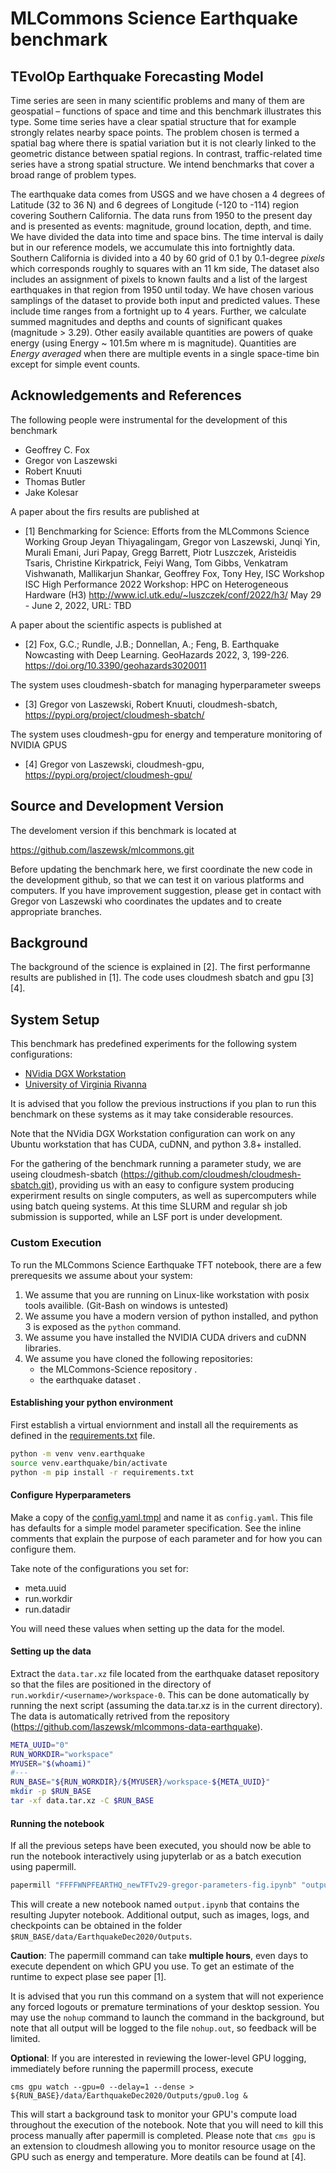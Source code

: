 # MLCommons Science Earthquake benchmark

## TEvolOp Earthquake Forecasting Model

Time series are seen in many scientific problems and many of them are
geospatial – functions of space and time and this benchmark
illustrates this type. Some time series have a clear spatial structure
that for example strongly relates nearby space points. The problem
chosen is termed a spatial bag where there is spatial variation but it
is not clearly linked to the geometric distance between spatial
regions. In contrast, traffic-related time series have a strong
spatial structure. We intend benchmarks that cover a broad range of
problem types.

The earthquake data comes from USGS and we have chosen a 4 degrees of
Latitude (32 to 36 N) and 6 degrees of Longitude (-120 to -114) region
covering Southern California. The data runs from 1950 to the present
day and is presented as events: magnitude, ground location, depth, and
time. We have divided the data into time and space bins. The time
interval is daily but in our reference models, we accumulate this into
fortnightly data. Southern California is divided into a 40 by 60 grid
of 0.1 by 0.1-degree *pixels* which corresponds roughly to squares
with an 11 km side, The dataset also includes an assignment of pixels
to known faults and a list of the largest earthquakes in that region
from 1950 until today. We have chosen various samplings of the dataset
to provide both input and predicted values. These include time ranges
from a fortnight up to 4 years. Further, we calculate summed
magnitudes and depths and counts of significant quakes (magnitude >
3.29). Other easily available quantities are powers of quake energy
(using Energy ~ 101.5m where m is magnitude). Quantities are *Energy
averaged* when there are multiple events in a single space-time bin
except for simple event counts.


## Acknowledgements and References

The following people were instrumental for the development of this
benchmark

* Geoffrey C. Fox
* Gregor von Laszewski
* Robert Knuuti
* Thomas Butler
* Jake Kolesar

A paper about the firs results are published at

* [1] Benchmarking for Science: Efforts from the MLCommons Science
  Working Group Jeyan Thiyagalingam, Gregor von Laszewski, Junqi Yin,
  Murali Emani, Juri Papay, Gregg Barrett, Piotr Luszczek, Aristeidis
  Tsaris, Christine Kirkpatrick, Feiyi Wang, Tom Gibbs, Venkatram
  Vishwanath, Mallikarjun Shankar, Geoffrey Fox, Tony Hey, ISC
  Workshop ISC High Performance 2022 Workshop: HPC on Heterogeneous
  Hardware (H3) <http://www.icl.utk.edu/~luszczek/conf/2022/h3/> May
  29 - June 2, 2022, URL: TBD

A paper about the scientific aspects is published at 

* [2] Fox, G.C.; Rundle, J.B.; Donnellan, A.; Feng, B. Earthquake
  Nowcasting with Deep Learning. GeoHazards 2022, 3,
  199-226. https://doi.org/10.3390/geohazards3020011

The system uses cloudmesh-sbatch for managing hyperparameter sweeps

* [3] Gregor von Laszewski, Robert Knuuti, cloudmesh-sbatch,
  <https://pypi.org/project/cloudmesh-sbatch/>

The system uses cloudmesh-gpu for energy and temperature monitoring of
NVIDIA GPUS

* [4] Gregor von Laszewski, cloudmesh-gpu,
  <https://pypi.org/project/cloudmesh-gpu/>

## Source and Development Version

The develoment version if this benchmark is located at

<https://github.com/laszewsk/mlcommons.git>

Before updating the benchmark here, we first coordinate the new code
in the development github, so that we can test it on various platforms
and computers.  If you have improvement suggestion, please get in
contact with Gregor von Laszewski who coordinates the updates and to
create appropriate branches.


## Background

The background of the science is explained in [2]. The first
performanne results are published in [1]. The code uses cloudmesh
sbatch and gpu [3][4].

## System Setup

This benchmark has predefined experiments for the following system
configurations:

* [NVidia DGX Workstation](./systems/dgxstation/README.md)
* [University of Virginia Rivanna](./systems/rivanna/README.md)

It is advised that you follow the previous instructions if you plan to
run this benchmark on these systems as it may take considerable
resources.

Note that the NVidia DGX Workstation configuration can work on any
Ubuntu workstation that has CUDA, cuDNN, and python 3.8+ installed.

For the gathering of the benchmark running a parameter study, we are
useing cloudmesh-sbatch
(https://github.com/cloudmesh/cloudmesh-sbatch.git), providing us with
an easy to configure system producing experirment results on single
computers, as well as supercomputers while using batch queing
systems. At this time SLURM and regular sh job submission is
supported, while an LSF port is under development.

### Custom Execution

To run the MLCommons Science Earthquake TFT notebook, there are a few
prerequesits we assume about your system:

1. We assume that you are running on Linux-like workstation with posix
   tools availible.  (Git-Bash on windows is untested)
2. We assume you have a modern version of python installed, and python
   3 is exposed as the `python` command.
3. We assume you have installed the NVIDIA CUDA drivers and cuDNN
   libraries.
4. We assume you have cloned the following repositories:
   * the MLCommons-Science repository <url-here>.
   * the earthquake dataset <url-here>.

#### Establishing your python environment

First establish a virtual enviornment and install all the requirements
as defined in the [requirements.txt](./requirements.txt) file.

  
```bash
python -m venv venv.earthquake
source venv.earthquake/bin/activate
python -m pip install -r requirements.txt
```

#### Configure Hyperparameters

Make a copy of the [config.yaml.tmpl](./config.yaml.tmpl) and name it
as `config.yaml`.  This file has defaults for a simple model parameter
specification.  See the inline comments that explain the
purpose of each parameter and for how you can configure them.

Take note of the configurations you set for:

* meta.uuid
* run.workdir
* run.datadir

You will need these values when setting up the data for the model.

#### Setting up the data

Extract the `data.tar.xz` file located from the earthquake dataset
repository so that the files are positioned in the directory of
`run.workdir/<username>/workspace-0`.  This can be done automatically
by running the next script (assuming the data.tar.xz is in the
current directory). The data is automatically retrived from the
repository (https://github.com/laszewsk/mlcommons-data-earthquake).


```bash
META_UUID="0"
RUN_WORKDIR="workspace"
MYUSER="$(whoami)"
#---
RUN_BASE="${RUN_WORKDIR}/${MYUSER}/workspace-${META_UUID}"
mkdir -p $RUN_BASE
tar -xf data.tar.xz -C $RUN_BASE
```

#### Running the notebook

If all the previous seteps have been executed, you should now be able
to run the notebook interactively using jupyterlab or as a batch
execution using papermill.

```bash
papermill "FFFFWNPFEARTHQ_newTFTv29-gregor-parameters-fig.ipynb" "output.ipynb"
```

This will create a new notebook named `output.ipynb` that contains the
resulting Jupyter notebook. Additional output, such as images, logs,
and checkpoints can be obtained in the folder
`$RUN_BASE/data/EarthquakeDec2020/Outputs`.

**Caution**: The papermill command can take **multiple hours**,
even days to execute dependent on which GPU you use.
To get an estimate of the runtime to expect plase see paper [1].

It is advised that you run this command on a system that will not
experience any forced logouts or premature terminations of your
desktop session.  You may use the `nohup` command to launch the
command in the background, but note that all output will be logged to
the file `nohup.out`, so feedback will be limited.

**Optional**: If you are interested in reviewing the lower-level GPU
logging, immediately before running the papermill process, execute

```
cms gpu watch --gpu=0 --delay=1 --dense > ${RUN_BASE}/data/EarthquakeDec2020/Outputs/gpu0.log &
```

This will start a background task to monitor your GPU's compute load
throughout the execution of the notebook. Note that you will need to
kill this process manually after papermill is completed.
Please note that `cms gpu` is an extension to cloudmesh allowing you
to monitor resource usage on the GPU such as energy and temperature.
More deatils can be found at [4].

